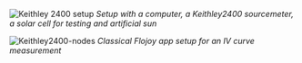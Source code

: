 ![Keithley 2400 setup](https://res.cloudinary.com/dhopxs1y3/image/upload/v1682000222/flojoy-docs/Keithley2400/89A7FE5C-D466-424D-9A0A-FC99A38135A8_4_5005_c_szerj8.jpg)
*Setup with a computer, a Keithley2400 sourcemeter, a solar cell for testing and artificial sun*


![Keithley2400-nodes](https://res.cloudinary.com/dhopxs1y3/image/upload/v1681999027/flojoy-docs/Keithley2400/KEITHLEY2400_nodes1_w8nnwd.png)
*Classical Flojoy app setup for an IV curve measurement*
